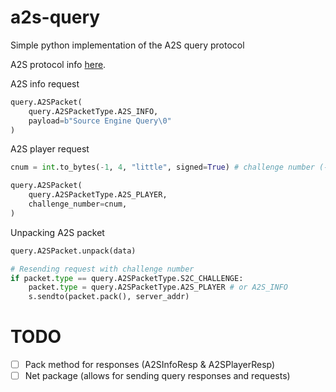 # a2s-query
Simple python implementation of the A2S query protocol 

A2S protocol info [here](https://developer.valvesoftware.com/wiki/Server_queries).

A2S info request
```py
query.A2SPacket(
    query.A2SPacketType.A2S_INFO, 
    payload=b"Source Engine Query\0"
)
```

A2S player request
```py
cnum = int.to_bytes(-1, 4, "little", signed=True) # challenge number (-1 to request one

query.A2SPacket(
    query.A2SPacketType.A2S_PLAYER,
    challenge_number=cnum,
)
```

Unpacking A2S packet
```py
query.A2SPacket.unpack(data)

# Resending request with challenge number
if packet.type == query.A2SPacketType.S2C_CHALLENGE:
    packet.type = query.A2SPacketType.A2S_PLAYER # or A2S_INFO
    s.sendto(packet.pack(), server_addr)
```

# TODO 
- [ ] Pack method for responses (A2SInfoResp & A2SPlayerResp)
- [ ] Net package (allows for sending query responses and requests)